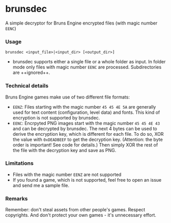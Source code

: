 # brunsdec
A simple decryptor for Bruns Engine encrypted files (with magic number `EENC`)

### Usage
`brunsdec <input_file>|<input_dir> [<output_dir>]`

- brunsdec supports either a single file or a whole folder as input. In folder mode only files with magic number `EENC` are processed. Subdirectories are ++ignored++.

### Technical details
Bruns Engine games make use of two different file formats:

-  `EENZ`: Files starting with the magic number `45 45 4E 5A` are generally used for text content (configuration, level data) and fonts. This kind of encryption is not supported by brunsdec.
- `EENC`: Encrpyted PNG images start with the magic number `45 45 4E 43` and can be decrypted by brunsdec. The next 4 bytes can be used to derive the encryption key, which is different for each file. To do so, XOR the value with `0xDEADBEEF` to get the decryption key. (Attention: the byte order is important! See code for details.) Then simply XOR the rest of the file with the decryption key and save as PNG.

### Limitations
- Files with the magic number `EENZ` are not supported
- If you found a game, which is not supported, feel free to open an issue and send me a sample file.

### Remarks
Remember: don't steal assets from other people's games. Respect copyrights. And don't protect your own games - it's unnecessary effort.